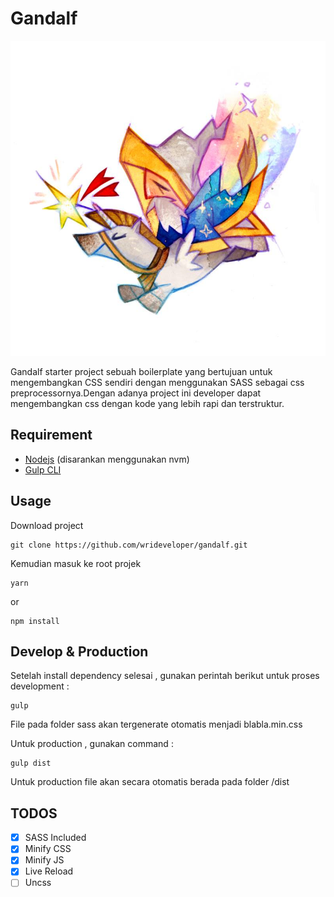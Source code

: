 # Gandalf

![Gandalf](./docs/img/logo.jpg)

Gandalf starter project sebuah boilerplate yang bertujuan untuk mengembangkan CSS sendiri dengan menggunakan SASS sebagai css preprocessornya.Dengan adanya project ini developer dapat mengembangkan css dengan kode yang lebih rapi dan terstruktur.

## Requirement
 - [Nodejs](https://github.com/creationix/nvm) (disarankan menggunakan nvm)
 - [Gulp CLI](https://gulpjs.com/)

## Usage
Download project

```
git clone https://github.com/wrideveloper/gandalf.git
``` 
Kemudian masuk ke root projek

```
yarn 
```
or 
```
npm install
```

## Develop & Production

Setelah install dependency selesai , gunakan perintah berikut untuk proses development :
```
gulp
```
File pada folder sass akan tergenerate otomatis menjadi blabla.min.css


Untuk production , gunakan command : 
```
gulp dist
```
Untuk production file akan secara otomatis berada pada folder /dist

## TODOS

 * [x] SASS Included
 * [x] Minify CSS
 * [x] Minify JS
 * [x] Live Reload
 * [ ] Uncss

## 
